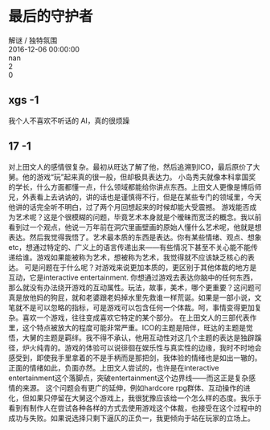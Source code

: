 



# 最后的守护者
  
解谜 / 独特氛围  
2016-12-06 00:00:00  
nan  
2  
0
## xgs -1


我个人不喜欢不听话的 AI，真的很烦躁
## 17 -1


对上田文人的感情很复杂。最初从旺达了解了他，然后追溯到ICO，最后原价了大舅。他的游戏“玩”起来真的很一般，但却极具表达力。
小岛秀夫就像本科拿国奖的学长，什么方面都懂一点，什么领域都能给你讲点东西。上田文人更像是博后师兄，外表看上去讷讷的，讲的话也是谨慎得不行，但是在某些专门的领域里，今天他讲的话完全听不明白，过了两个月回想起来的时候却能大受震撼。
游戏能否成为艺术呢？这是个很模糊的问题，毕竟艺术本身就是个暧昧而宽泛的概念。我以前看到过一个观点，他说一万年前在洞穴里画壁画的原始人懂什么艺术呢，他就是想表达。然后我觉得我悟了。艺术最本质的东西是表达。你有某些情绪、观点、想象etc，想通过特定的、广义上的语言传递出来——有些情况下甚至不关心能不能传递给谁。游戏如果能被称为艺术，想被称为艺术，我觉得就不应该缺乏核心的表达。
可是问题在于什么呢？对游戏来说更加本质的，更区别于其他体裁的地方是互动，它是interactive entertainment. 你想通过游戏去表达你脑中的任何东西，那么就没有办法绕开游戏的互动属性。玩法，故事，美术，哪个更重要？这问题可真是放他妈的狗屁，就和老婆跟老妈掉水里先救谁一样荒诞。如果是一部小说，文笔就不是可以忽略的指标，可是游戏可以包含任何一个体裁。呵，事情变得更加复杂。喜欢一个游戏，往往变成喜欢它特定的某个部分。
在上田文人的三部代表作里，这个特点被放大的程度可能非常严重。ICO的主题是陪伴，旺达的主题是觉悟，大舅的主题是羁绊。我不得不承认，他用互动性对这几个主题的表达是独辟蹊径，炉火纯青的。游戏的体验可以说徘徊在娱乐性与真实性的边缘，我时不时地会感受到，即使我手里拿着的不是手柄而是那把剑，我体验的情绪也是如出一辙的。正面的情绪如此，负面亦然。上田文人尝试的，也许是在interactive entertainment这个落脚点，突破entertainment这个边界线——而这正是复杂感情的来源。
这个问题会有更广的延伸，例如hardcore rpg群体、互动操作的进化，但如果只停留在大舅这个游戏上，我很犹豫应该给一个怎么样的态度。我乐于看到有制作人在尝试各种各样的方式去使用游戏这个体裁，也接受在这个过程中的成功与失败。如果说选择只剩下逼仄的正负一，我更倾向于站在玩家的立场上。
